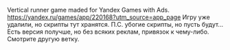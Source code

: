 Vertical runner game maded for Yandex Games with Ads.
https://yandex.ru/games/app/220168?utm_source=app_page
Игру уже удалили, но скрипты тут хранятся.
П.С. убогие скрипты, но пусть будут...
Есть версия получше, но без всяких реклам, привязок к чему-либо. Смотрите другую ветку.

